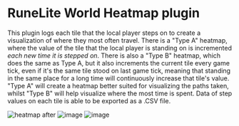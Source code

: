 # RuneLite World Heatmap plugin
This plugin logs each tile that the local player steps on to create a visualization of where they most often travel.  There is a "Type A" heatmap, where the value of the tile that the local player is standing on is incremented *each new time it is stepped on*. There is also a "Type B" heatmap, which does the same as Type A, but it also increments the current tile every game tick, even if it's the same tile stood on last game tick, meaning that standing in the same place for a long time will continuously increase that tile's value. "Type A" will create a heatmap better suited for visualizing the paths taken, whilst "Type B" will help visualize where the most time is spent. Data of step values on each tile is able to be exported as a .CSV file.

![heatmap after](https://user-images.githubusercontent.com/70998757/193519766-971c6ae8-0f44-42cd-8013-84ec34e2c122.png)
![image](https://user-images.githubusercontent.com/70998757/193519598-e1c4f87d-c29a-4813-afd1-7d1c77e482eb.png)
![image](https://user-images.githubusercontent.com/70998757/193519625-1e6a5246-865a-4ec1-a804-e8279c3481f5.png)

